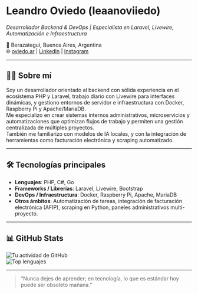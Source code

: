 # Leandro Oviedo (leaanoviiedo)  
*Desarrollador Backend & DevOps | Especialista en Laravel, Livewire, Automatización e Infraestructura*

📍 Berazategui, Buenos Aires, Argentina  
🌐 [oviedo.ar](https://oviedo.ar) | [LinkedIn](https://www.linkedin.com/in/leandrooviedo96) | [Instagram](https://www.instagram.com/leaanoviiedo)

---

## 👨‍💻 Sobre mí  
Soy un desarrollador orientado al backend con sólida experiencia en el ecosistema PHP y Laravel, trabajo diario con Livewire para interfaces dinámicas, y gestiono entornos de servidor e infraestructura con Docker, Raspberry Pi y Apache/MariaDB.  
Me especializo en crear sistemas internos administrativos, microservicios y automatizaciones que optimizan flujos de trabajo y permiten una gestión centralizada de múltiples proyectos.  
También me familiarizo con modelos de IA locales, y con la integración de herramientas como facturación electrónica y scraping automatizado.

---

## 🛠 Tecnologías principales  
- **Lenguajes**: PHP, C#, Go 
- **Frameworks / Librerías**: Laravel, Livewire, Bootstrap  
- **DevOps / Infraestructura**: Docker, Raspberry Pi, Apache, MariaDB  
- **Otros ámbitos**: Automatización de tareas, integración de facturación electrónica (AFIP), scraping en Python, paneles administrativos multi-proyecto.

---

## 📊 GitHub Stats  
![Tu actividad de GitHub](https://github-readme-stats.vercel.app/api?username=leaanoviiedo&show_icons=true&theme=radical)  
![Top lenguajes](https://github-readme-stats.vercel.app/api/top-langs/?username=leaanoviiedo&layout=compact&theme=radical)

---

> “Nunca dejes de aprender; en tecnología, lo que es estándar hoy puede ser obsoleto mañana.”

